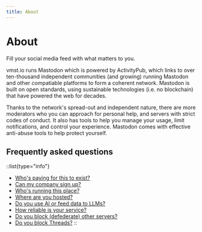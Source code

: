 ```yaml
---
title: About
---
```


# About

Fill your social media feed with what matters to you.

vmst.io runs Mastodon which is powered by ActivityPub, which links to over ten-thousand independent communities (and growing) running Mastodon and other compatiable platforms to form a coherent network. Mastodon is built on open standards, using sustainable technologies (i.e. no blockchain) that have powered the web for decades.

Thanks to the network's spread-out and independent nature, there are more moderators who you can approach for personal help, and servers with strict codes of conduct. It also has tools to help you manage your usage, limit notifications, and control your experience. Mastodon comes with effective anti-abuse tools to help protect yourself.

## Frequently asked questions

  ::list{type="info"}
  - [Who's paying for this to exist?](/funding)
  - [Can my company sign up?](/rules/brands)
  - [Who's running this place?](/about/staff)
  - [Where are you hosted?](/infrastructure)
  - [Do you use AI or feed data to LLMs?](/rules/llms)
  - [How reliable is your service?](/infrastructure/monitoring)
  - [Do you block (defederate) other servers?](/rules/defederation)
  - [Do you block Threads?](/rules/threads)
  ::